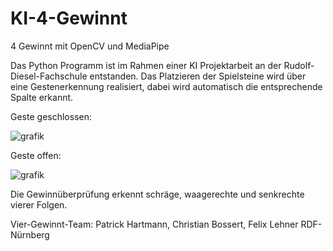 # KI-4-Gewinnt
4 Gewinnt mit OpenCV und MediaPipe

Das Python Programm ist im Rahmen einer KI Projektarbeit an der Rudolf-Diesel-Fachschule entstanden.
Das Platzieren der Spielsteine wird über eine Gestenerkennung realisiert, dabei wird automatisch die entsprechende Spalte erkannt.

Geste geschlossen:

![grafik](https://user-images.githubusercontent.com/87645816/151784493-0a585132-23ad-44e8-bf54-3a5365fb33e4.png)

Geste offen:

![grafik](https://user-images.githubusercontent.com/87645816/151784617-968d0a5a-cc4c-432e-8106-36b59c794a50.png)


Die Gewinnüberprüfung erkennt schräge, waagerechte und senkrechte vierer Folgen.

Vier-Gewinnt-Team:
Patrick Hartmann, Christian Bossert, Felix Lehner
RDF-Nürnberg